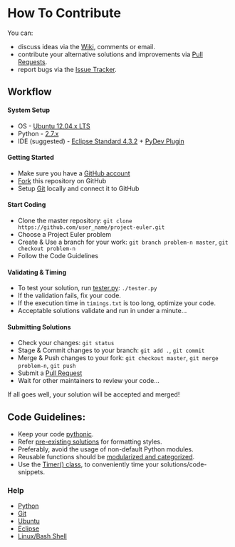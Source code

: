 How To Contribute
=============

You can:

* discuss ideas via the [Wiki](https://github.com/arvindch/project-euler/wiki), comments or email.
* contribute your alternative solutions and improvements via [Pull Requests](https://github.com/arvindch/project-euler/pulls).
* report bugs via the [Issue Tracker](https://github.com/arvindch/project-euler/issues).

## Workflow

#### System Setup

* OS - [Ubuntu 12.04.x LTS](http://releases.ubuntu.com/12.04/)
* Python - [2.7.x](https://www.python.org/download/releases/2.7.6/)
* IDE (suggested) - [Eclipse Standard 4.3.2](https://www.eclipse.org/downloads/packages/eclipse-standard-432/keplersr2) + [PyDev Plugin](http://pydev.org/)

#### Getting Started
* Make sure you have a [GitHub account](https://github.com/signup/free)
* [Fork](https://github.com/arvindch/project-euler/fork) this repository on GitHub
* Setup [Git](http://git-scm.com/) locally and connect it to GitHub

#### Start Coding
* Clone the master repository: `git clone https://github.com/user_name/project-euler.git`
* Choose a Project Euler problem
* Create & Use a branch for your work: `git branch problem-n master`, `git checkout problem-n`
* Follow the Code Guidelines

#### Validating & Timing
* To test your solution, run [tester.py](https://github.com/arvindch/project-euler/blob/master/test/tester.py): `./tester.py`
* If the validation fails, fix your code.
* If the execution time in `timings.txt` is too long, optimize your code.
* Acceptable solutions validate and run in under a minute...

#### Submitting Solutions
* Check your changes: `git status`
* Stage & Commit changes to your branch: `git add .`, `git commit`
* Merge & Push changes to your fork: `git checkout master`, `git merge problem-n`, `git push`
* Submit a [Pull Request](https://github.com/arvindch/project-euler/compare/)
* Wait for other maintainers to review your code...

If all goes well, your solution will be accepted and merged!

## Code Guidelines:

* Keep your code [pythonic](http://legacy.python.org/dev/peps/pep-0020/).
* Refer [pre-existing solutions](https://github.com/arvindch/project-euler/tree/master/src/solutions) for formatting styles.
* Preferably, avoid the usage of non-default Python modules.
* Reusable functions should be [modularized and categorized](https://github.com/arvindch/project-euler/tree/master/src/custom).
* Use the [Timer() class](https://github.com/arvindch/project-euler/blob/master/src/custom/tools.py#L7), to conveniently time your solutions/code-snippets.

### Help
* [Python](https://docs.python.org/2/index.html)
* [Git](http://git-scm.com/doc)
* [Ubuntu](https://help.ubuntu.com/12.04/index.html)
* [Eclipse](http://help.eclipse.org/kepler/index.jsp)
* [Linux/Bash Shell](http://linuxcommand.org/learning_the_shell.php)